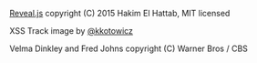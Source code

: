 [Reveal.js](http://lab.hakim.se/reveal-js/) copyright (C) 2015 Hakim El Hattab, MIT licensed

XSS Track image by [@kkotowicz](http://blog.kotowicz.net/2010/11/xss-track-how-to-quietly-track-whole.html)

Velma Dinkley and Fred Johns copyright (C) Warner Bros / CBS